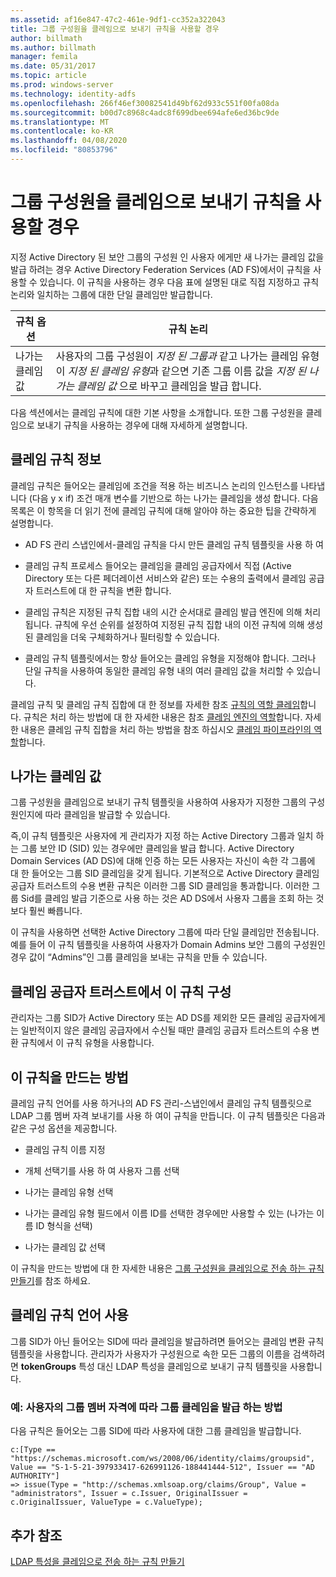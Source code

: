 ```yaml
---
ms.assetid: af16e847-47c2-461e-9df1-cc352a322043
title: 그룹 구성원을 클레임으로 보내기 규칙을 사용할 경우
author: billmath
ms.author: billmath
manager: femila
ms.date: 05/31/2017
ms.topic: article
ms.prod: windows-server
ms.technology: identity-adfs
ms.openlocfilehash: 266f46ef30082541d49bf62d933c551f00fa08da
ms.sourcegitcommit: b00d7c8968c4adc8f699dbee694afe6ed36bc9de
ms.translationtype: MT
ms.contentlocale: ko-KR
ms.lasthandoff: 04/08/2020
ms.locfileid: "80853796"
---
```

# <a name="when-to-use-a-send-group-membership-as-a-claim-rule"></a>그룹 구성원을 클레임으로 보내기 규칙을 사용할 경우
지정 Active Directory 된 보안 그룹의 구성원 인 사용자 에게만 새 나가는 클레임 값을 발급 하려는 경우 Active Directory Federation Services \(AD FS\)에서이 규칙을 사용할 수 있습니다. 이 규칙을 사용하는 경우 다음 표에 설명된 대로 직접 지정하고 규칙 논리와 일치하는 그룹에 대한 단일 클레임만 발급합니다.  
  
|규칙 옵션|규칙 논리|  
|---------------|--------------|  
|나가는 클레임 값|사용자의 그룹 구성원이 *지정 된 그룹과* 같고 나가는 클레임 유형이 *지정 된 클레임 유형*과 같으면 기존 그룹 이름 값을 *지정 된 나가는 클레임 값* 으로 바꾸고 클레임을 발급 합니다.|  
  
다음 섹션에서는 클레임 규칙에 대한 기본 사항을 소개합니다. 또한 그룹 구성원을 클레임으로 보내기 규칙을 사용하는 경우에 대해 자세하게 설명합니다.  
  
## <a name="about-claim-rules"></a>클레임 규칙 정보  
클레임 규칙은 들어오는 클레임에 조건을 적용 하는 비즈니스 논리의 인스턴스를 나타냅니다 \(다음 y x if\) 조건 매개 변수를 기반으로 하는 나가는 클레임을 생성 합니다. 다음 목록은 이 항목을 더 읽기 전에 클레임 규칙에 대해 알아야 하는 중요한 팁을 간략하게 설명합니다.  
  
-   AD FS 관리 스냅인에서\-클레임 규칙을 다시 만든 클레임 규칙 템플릿을 사용 하 여  
  
-   클레임 규칙 프로세스 들어오는 클레임을 클레임 공급자에서 직접 \(Active Directory 또는 다른 페더레이션 서비스와 같은\) 또는 수용의 출력에서 클레임 공급자 트러스트에 대 한 규칙을 변환 합니다.  
  
-   클레임 규칙은 지정된 규칙 집합 내의 시간 순서대로 클레임 발급 엔진에 의해 처리됩니다. 규칙에 우선 순위를 설정하여 지정된 규칙 집합 내의 이전 규칙에 의해 생성된 클레임을 더욱 구체화하거나 필터링할 수 있습니다.  
  
-   클레임 규칙 템플릿에서는 항상 들어오는 클레임 유형을 지정해야 합니다. 그러나 단일 규칙을 사용하여 동일한 클레임 유형 내의 여러 클레임 값을 처리할 수 있습니다.  
  
클레임 규칙 및 클레임 규칙 집합에 대 한 정보를 자세한 참조 [규칙의 역할 클레임](The-Role-of-Claim-Rules.md)합니다. 규칙은 처리 하는 방법에 대 한 자세한 내용은 참조 [클레임 엔진의 역할](The-Role-of-the-Claims-Engine.md)합니다. 자세한 내용은 클레임 규칙 집합을 처리 하는 방법을 참조 하십시오 [클레임 파이프라인의 역할](The-Role-of-the-Claims-Pipeline.md)합니다.  
  
## <a name="outgoing-claim-value"></a>나가는 클레임 값  
그룹 구성원을 클레임으로 보내기 규칙 템플릿을 사용하여 사용자가 지정한 그룹의 구성원인지에 따라 클레임을 발급할 수 있습니다.  
  
즉,이 규칙 템플릿은 사용자에 게 관리자가 지정 하는 Active Directory 그룹과 일치 하는 그룹 보안 ID \(SID\) 있는 경우에만 클레임을 발급 합니다. Active Directory Domain Services \(AD DS\)에 대해 인증 하는 모든 사용자는 자신이 속한 각 그룹에 대 한 들어오는 그룹 SID 클레임을 갖게 됩니다. 기본적으로 Active Directory 클레임 공급자 트러스트의 수용 변환 규칙은 이러한 그룹 SID 클레임을 통과합니다. 이러한 그룹 Sid를 클레임 발급 기준으로 사용 하는 것은 AD DS에서 사용자 그룹을 조회 하는 것 보다 훨씬 빠릅니다.  
  
이 규칙을 사용하면 선택한 Active Directory 그룹에 따라 단일 클레임만 전송됩니다. 예를 들어 이 규칙 템플릿을 사용하여 사용자가 Domain Admins 보안 그룹의 구성원인 경우 값이 “Admins”인 그룹 클레임을 보내는 규칙을 만들 수 있습니다.  
  
## <a name="configuring-this-rule-on-a-claims-provider-trust"></a>클레임 공급자 트러스트에서 이 규칙 구성  
관리자는 그룹 SID가 Active Directory 또는 AD DS를 제외한 모든 클레임 공급자에게는 일반적이지 않은 클레임 공급자에서 수신될 때만 클레임 공급자 트러스트의 수용 변환 규칙에서 이 규칙 유형을 사용합니다.  
  
## <a name="how-to-create-this-rule"></a>이 규칙을 만드는 방법  
클레임 규칙 언어를 사용 하거나의 AD FS 관리\-스냅인에서 클레임 규칙 템플릿으로 LDAP 그룹 멤버 자격 보내기를 사용 하 여이 규칙을 만듭니다. 이 규칙 템플릿은 다음과 같은 구성 옵션을 제공합니다.  
  
-   클레임 규칙 이름 지정  
  
-   개체 선택기를 사용 하 여 사용자 그룹 선택  
  
-   나가는 클레임 유형 선택  
  
-   나가는 클레임 유형 필드에서 이름 ID를 선택한 경우에만 사용할 수 있는 \(나가는 이름 ID 형식을 선택\)  
  
-   나가는 클레임 값 선택  
  
이 규칙을 만드는 방법에 대 한 자세한 내용은 [그룹 구성원을 클레임으로 전송 하는 규칙 만들기](https://technet.microsoft.com/library/ee913569.aspx)를 참조 하세요.  
  
## <a name="using-the-claim-rule-language"></a>클레임 규칙 언어 사용  
그룹 SID가 아닌 들어오는 SID에 따라 클레임을 발급하려면 들어오는 클레임 변환 규칙 템플릿을 사용합니다. 관리자가 사용자가 구성원으로 속한 모든 그룹의 이름을 검색하려면 **tokenGroups** 특성 대신 LDAP 특성을 클레임으로 보내기 규칙 템플릿을 사용합니다.  
  
### <a name="example-how-to-issue-group-claims-based-on-the-users-group-membership"></a>예: 사용자의 그룹 멤버 자격에 따라 그룹 클레임을 발급 하는 방법  
다음 규칙은 들어오는 그룹 SID에 따라 사용자에 대한 그룹 클레임을 발급합니다.  
  
```  
c:[Type == "https://schemas.microsoft.com/ws/2008/06/identity/claims/groupsid", Value == "S-1-5-21-397933417-626991126-188441444-512", Issuer == "AD AUTHORITY"]  
=> issue(Type = "http://schemas.xmlsoap.org/claims/Group", Value = "administrators", Issuer = c.Issuer, OriginalIssuer = c.OriginalIssuer, ValueType = c.ValueType);  
```  
  
## <a name="additional-references"></a>추가 참조  
[LDAP 특성을 클레임으로 전송 하는 규칙 만들기](https://technet.microsoft.com/library/dd807115.aspx)  
  

